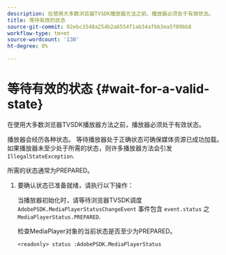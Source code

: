```yaml
---
description: 在使用大多数浏览器TVSDK播放器方法之前，播放器必须处于有效状态。
title: 等待有效的状态
source-git-commit: 02ebc3548a254b2a6554f1ab34afbb3ea5f09bb8
workflow-type: tm+mt
source-wordcount: '130'
ht-degree: 0%

---
```


# 等待有效的状态 {#wait-for-a-valid-state}

在使用大多数浏览器TVSDK播放器方法之前，播放器必须处于有效状态。

播放器会经历各种状态。 等待播放器处于正确状态可确保媒体资源已成功加载。 如果播放器未至少处于所需的状态，则许多播放器方法会引发 `IllegalStateException`.

所需的状态通常为PREPARED。

1. 要确认状态已准备就绪，请执行以下操作：

   当播放器初始化时，请等待浏览器TVSDK调度 `AdobePSDK.MediaPlayerStatusChangeEvent` 事件包含 `event.status` 之 `MediaPlayerStatus.PREPARED`.

   检查MediaPlayer对象的当前状态是否至少为PREPARED。

   ```
   <readonly> status :AdobePSDK.MediaPlayerStatus
   ```

